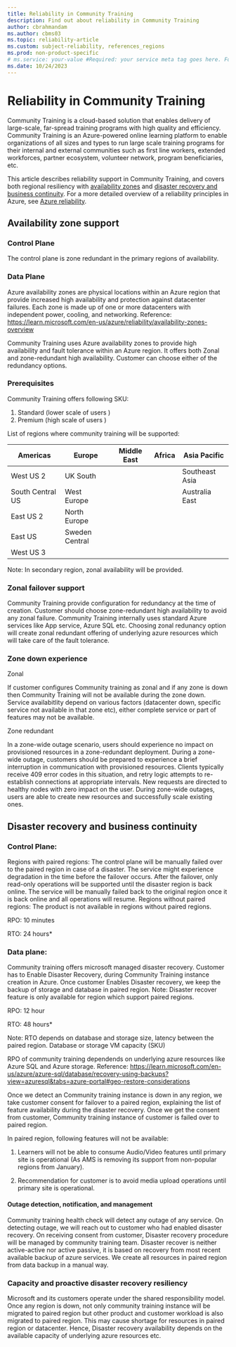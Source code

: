 ```yaml
---
title: Reliability in Community Training
description: Find out about reliability in Community Training 
author: cbrahmandam
ms.author: cbms03
ms.topic: reliability-article
ms.custom: subject-reliability, references_regions
ms.prod: non-product-specific
# ms.service: your-value #Required: your service meta tag goes here. For taxonomies see https://review.learn.microsoft.com/help/platform/metadata-taxonomies?branch=main#msservice
ms.date: 10/24/2023
---
```



# Reliability in Community Training

Community Training is a cloud-based solution that enables delivery of large-scale, far-spread training programs with high quality and efficiency. Community Training is an Azure-powered online learning platform to enable organizations of all sizes and types to run large scale training programs for their internal and external communities such as first line workers, extended workforces, partner ecosystem, volunteer network, program beneficiaries, etc.

This article describes reliability support in Community Training, and covers  both regional resiliency with [availability zones](https://learn.microsoft.com/en-us/azure/reliability/availability-zones-overview?tabs=azure-clit) and [disaster recovery and business continuity](https://learn.microsoft.com/en-us/azure/reliability/disaster-recovery-overview). For a more detailed overview of a reliability principles in Azure, see [Azure reliability](https://learn.microsoft.com/en-us/azure/reliability/overview).

## Availability zone support

### Control Plane
The control plane is zone redundant in the primary regions of availability. 

### Data Plane
Azure availability zones are physical locations within an Azure region that provide increased high availability and protection against datacenter failures. Each zone is made up of one or more datacenters with independent power, cooling, and networking.
Reference: https://learn.microsoft.com/en-us/azure/reliability/availability-zones-overview

Community Training uses Azure availability zones to provide high availability and fault tolerance within an Azure region.
It offers both Zonal and zone-redundant high availability. Customer can choose either of the redundancy options.

### Prerequisites

Community Training offers following SKU:
1. Standard (lower scale of users )
1. Premium (high scale of users )

List of regions where community training will be supported:

| Americas         | Europe               | Middle East   | Africa             | Asia Pacific   |
|------------------|----------------------|---------------|--------------------|----------------|
| West US 2        | UK South             |               |                    | Southeast Asia |
| South Central US | West Europe          |               |                    | Australia East |
| East US 2        | North Europe         |               |                    |                |
| East US          | Sweden Central       |               |                    |                |
| West US 3        |                      |               |                    |                |

Note: In secondary region, zonal availability will be provided.

### Zonal failover support
Community Training provide configuration for redundancy at the time of creation. 
Customer should choose zone-redundant high availability to avoid any zonal failure. 
Community Training internally uses standard Azure services like App service, Azure SQL etc.
Choosing zonal redunancy option will create zonal redundant offering of underlying azure resources which will take care of the fault tolerance.


### Zone down experience
Zonal

If customer configures Community training as zonal and if any zone is down then Community Training will not be available during the zone down. Service availabitlity depend on various factors (datacenter down, specific service not available in that zone etc), either complete service or part of features may not be available. 

Zone redundant

In a zone-wide outage scenario, users should experience no impact on provisioned resources in a zone-redundant deployment. 
During a zone-wide outage, customers should be prepared to experience a brief interruption in communication with provisioned resources. Clients typically receive 409 error codes in this situation, and retry logic attempts to re-establish connections at appropriate intervals. New requests are directed to healthy nodes with zero impact on the user. During zone-wide outages, users are able to create new resources and successfully scale existing ones.

## Disaster recovery and business continuity

### Control Plane:

Regions with paired regions: The control plane will be manually failed over to the paired region in case of a disaster. The service might experience degradation in the time before the failover occurs. After the failover, only read-only operations will be supported until the disaster region is back online. The service will be manually failed back to the original region once it is back online and all operations will resume.
Regions without paired regions: The product is not available in regions without paired regions.

RPO: 10 minutes

RTO: 24 hours*

### Data plane:
Community training offers microsoft managed disaster recovery. Customer has to Enable Disaster Recovery, during Community Training instance creation in Azure.
Once customer Enables Disaster recovery, we keep the backup of storage and database in paired region.
Note: Disaster recover feature is only available for region which support paired regions.

RPO: 12 hour

RTO: 48 hours*

Note: RTO depends on database and storage size, latency between the paired region. Database or storage VM capacity (SKU)

RPO of community training dependends on underlying azure resources like Azure SQL and Azure storage. Reference: https://learn.microsoft.com/en-us/azure/azure-sql/database/recovery-using-backups?view=azuresql&tabs=azure-portal#geo-restore-considerations


Once we detect an Community training instance is down in any region, we take customer consent for failover to a paired region, explaining the list of feature availability during the disaster recovery. Once we get the consent from customer, Community training instance of customer is failed over to paired region.

In paired region, following features will not be available:

1. Learners will not be able to consume Audio/Video features until primary site is operational (As AMS is removing its support from non-popular regions from January).

1. Recommendation for customer is to avoid media upload operations until primary site is operational.

#### Outage detection, notification, and management
Community training health check will detect any outage of any service. On detecting outage, we will reach out to customer who had enabled disaster recovery. On receiving consent from customer, Disaster recovery procedure will be managed by community training team.
Disaster recover is neither active-active nor active passive, it is based on recovery from most recent available backup of azure services. We create all resources in paired region from data backup in a manual way.


### Capacity and proactive disaster recovery resiliency
Microsoft and its customers operate under the shared responsibility model. Once any region is down, not only community training instance will be migrated to paired region but other product and customer workload is also migrated to paired region. This may cause shortage for resources in paired region or datacenter. Hence, Disaster recovery availability depends on the available capacity of underlying azure resources etc.
